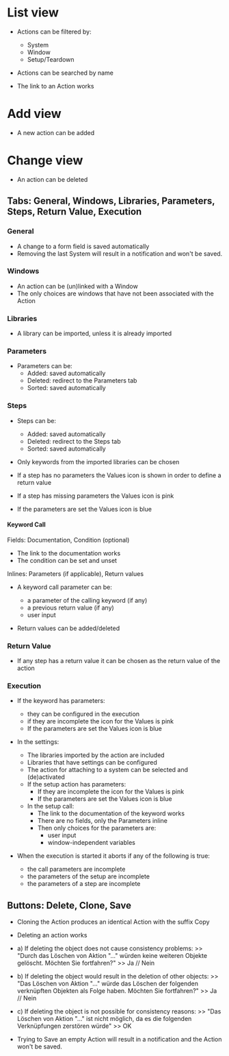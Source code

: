 # List view

- Actions can be filtered by:
  - System
  - Window
  - Setup/Teardown

- Actions can be searched by name

- The link to an Action works

# Add view

- A new action can be added

# Change view

- An action can be deleted

## Tabs: General, Windows, Libraries, Parameters, Steps, Return Value, Execution

### General

- A change to a form field is saved automatically
- Removing the last System will result in a notification and won't be saved.
  
### Windows

- An action can be (un)linked with a Window
- The only choices are windows that have not been associated with the Action

### Libraries

- A library can be imported, unless it is already imported

### Parameters

- Parameters can be:
  - Added: saved automatically
  - Deleted: redirect to the Parameters tab
  - Sorted: saved automatically

### Steps

- Steps can be:
  - Added: saved automatically
  - Deleted: redirect to the Steps tab
  - Sorted: saved automatically

- Only keywords from the imported libraries can be chosen

- If a step has no parameters the Values icon is shown in order to define a return value
- If a step has missing parameters the Values icon is pink
- If the parameters are set the Values icon is blue

#### Keyword Call

Fields: Documentation, Condition (optional)

- The link to the documentation works
- The condition can be set and unset

Inlines: Parameters (if applicable), Return values

- A keyword call parameter can be:
  - a parameter of the calling keyword (if any)
  - a previous return value (if any)
  - user input

- Return values can be added/deleted

### Return Value

- If any step has a return value it can be chosen as the return value of the action


### Execution

- If the keyword has parameters:
  - they can be configured in the execution
  - if they are incomplete the icon for the Values is pink
  - If the parameters are set the Values icon is blue

- In the settings:
  - The libraries imported by the action are included
  - Libraries that have settings can be configured
  - The action for attaching to a system can be selected and (de)activated
  - If the setup action has parameters:
    - If they are incomplete the icon for the Values is pink
    - If the parameters are set the Values icon is blue
  - In the setup call:
    - The link to the documentation of the keyword works
    - There are no fields, only the Parameters inline
    - Then only choices for the parameters are:
      - user input
      - window-independent variables

- When the execution is started it aborts if any of the following is true:
  - the call parameters are incomplete
  - the parameters of the setup are incomplete
  - the parameters of a step are incomplete


## Buttons: Delete, Clone, Save

- Cloning the Action produces an identical Action with the suffix Copy
- Deleting an action works
- a) If deleting the object does not cause consistency problems:
        >> "Durch das Löschen von Aktion "..." würden keine weiteren Objekte gelöscht. Möchten Sie fortfahren?"
        >> Ja   //    Nein
- b) If deleting the object would result in the deletion of other objects:
        >> "Das Löschen von Aktion "..." würde das Löschen der folgenden verknüpften Objekten als Folge haben.                     Möchten Sie fortfahren?"
        >> Ja   //    Nein
- c) If deleting the object is not possible for consistency reasons:
        >> "Das Löschen von Aktion "..." ist nicht möglich, da es die folgenden Verknüpfungen zerstören würde"
        >> OK
  
- Trying to Save an empty Action will result in a notification and the Action won't be saved.
